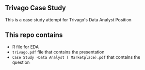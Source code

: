 ## Trivago Case Study

This is a case study attempt for Trivago's Data Analyst Position

## This repo contains

* R file for EDA
* `trivago.pdf` file that contains the presentation
* `Case Study -Data Analyst ( Marketplace).pdf` that contains the question
